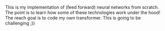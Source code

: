 This is my implementation of (feed forward) neural networks from scratch. The point is to learn how some of these technologies work under the hood! The reach goal is to code my own transformer. This is going to be challenging ;))
